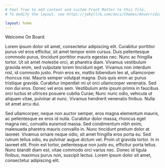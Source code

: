 ```yaml
---
# Feel free to add content and custom Front Matter to this file.
# To modify the layout, see https://jekyllrb.com/docs/themes/#overriding-theme-defaults

layout: home
---
```



Welcome On Board 

 Lorem ipsum dolor sit amet, consectetur adipiscing elit. Curabitur porttitor purus vel eros efficitur, sit amet tempor enim cursus. Duis pellentesque commodo purus, tincidunt porttitor mauris egestas nec. Nunc ac fringilla tortor. Ut sit amet molestie orci, at pharetra diam. Vivamus vestibulum gravida enim, sed vulputate lorem tincidunt eget. Vivamus non interdum nisl, id commodo justo. Proin eros ex, mattis bibendum leo at, ullamcorper rhoncus nisi. Mauris semper volutpat magna. Duis quis enim ac purus tristique gravida. Curabitur imperdiet mi ut orci ullamcorper venenatis. Sed non dui eros. Donec vel eros sem. Vestibulum ante ipsum primis in faucibus orci luctus et ultrices posuere cubilia Curae; Nunc nunc odio, vehicula ut aliquam vitae, pulvinar at nunc. Vivamus hendrerit venenatis finibus. Nulla sit amet arcu dui.

Sed ullamcorper, neque non auctor semper, eros magna elementum mauris, ac pellentesque ex eros id nulla. Curabitur dolor massa, rhoncus eget magna nec, convallis euismod massa. Sed condimentum nibh enim, malesuada pharetra mauris convallis in. Nunc tincidunt pretium dolor at laoreet. Vivamus ornare neque odio, sit amet fringilla eros porta eu. Sed rutrum tellus odio, eu pulvinar augue dictum vel. Proin ut gravida tortor. In in laoreet elit. Proin est tortor, pellentesque non justo eu, efficitur porta tellus. Nunc blandit diam est, vitae commodo orci varius nec. Donec id ligula finibus, maximus purus non, suscipit lectus. Lorem ipsum dolor sit amet, consectetur adipiscing elit. 